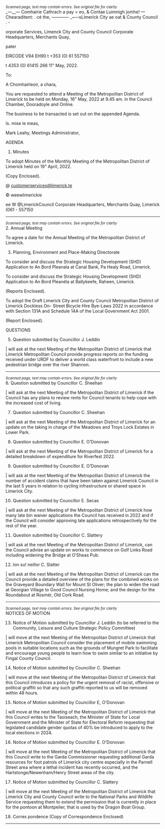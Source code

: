 *<small>Scanned page, text may contain errors. See original file for clarity</small>*  
_—__— Comhairie Cathrach a pay
= eo, & Contae Luimnigh jomhe! — Chearaditent:
. cé the,
———— _~—sLimerick City ae oat
& County Council . -

orporate Services,
Limenck City and County Council
Corporate Headquarters,
Merchants Quay,

pater

EIRCODE V94 EH90
t +353 (0) 61 557150

t 4353 (0) 61415 266
11" May, 2022.

To:

A Chomhairleoir, a chara,

You are requested to attend a Meeting of the Metropolitan District of Limerick to be held on
Monday, 16" May, 2022 at 9.45 am. in the Council Chamber, Dooradoyle and Online.

The business to be transacted is set out on the appended Agenda.

Is. mise le meas,

Mark Leahy,
Meetings Administrator,

AGENDA
1. Minutes

To adopt Minutes of the Monthly Meeting of the Metropolitan District of Limerick held on 19" April,
2022.

(Copy Enclosed).

@ customerservices@limerick.te

© weewlimerickie

ee W @LimerickCouncil
Corporate Headquarters, Merchants Quay, Limerick (061 - 557150

---
*<small>Scanned page, text may contain errors. See original file for clarity</small>*  
2. Annual Meeting

To agree a date for the Annual Meeting of the Metropolitan District of Limerick.

3. Planning, Environment and Place-Making Directorate

To consider and discuss the Strategic Housing Development (SHD) Application to An Bord Pleanala
at Canal Bank, Pa Healy Road, Limerick.

To consider and discuss the Strategic Housing Development (SHD) Application to An Bord Pleanéla
at Ballykeefe, Raheen, Limerick.

(Reports Enclosed).

To adopt the Draft Limerick City and County Council Metropolitan District of Limerick Dockless On-
Street Bicycle Hire Bye-Laws 2022 in accordance with Section 131A and Schedule 14A of the Local
Government Act 2001.

(Report Enclosed).

QUESTIONS

5. Question submitted by Councillor J. Leddin

| will ask at the next Meeting of the Metropolitan District of Limerick that Limerick Metropolitan
Council provide progress reports on the funding received under URDF to deliver a world class
waterfront to include a new pedestrian bridge over the river Shannon.

---
*<small>Scanned page, text may contain errors. See original file for clarity</small>*  
6. Question submitted by Councillor C. Sheehan

| will ask at the next Meeting of the Metropolitan District of Limerick if the Council has any plans to
review rents for Council tenants to help cope with the increased cost of living.

7. Question submitted by Councillor C. Sheehan

| will ask at the next Meeting of the Metropolitan District of Limerick for an update on the taking in
charge of the Meadows and Troys Lock Estates in Lower Park.

8. Question submitted by Councillor E. O’Donovan

| will ask at the next Meeting of the Metropolitan District of Limerick for a detailed breakdown of
expenditure for Riverfest 2022.

9. Question submitted by Councillor E. O’Donovan

| will ask at the next Meeting of the Metropolitan District of Limerick the number of accident claims
that have been taken against Limerick Council in the last 5 years in relation to cycling infrastructure
or shared space in Limerick City.

10. Question submitted by Councillor E. Secas

| will ask at the next Meeting of the Metropolitan District of Limerick how many late bin waiver
applications the Council has received in 2022 and if the Council will consider approving late
applications retrospectively for the rest of the year.

11. Question submitted by Councillor C. Slattery

| will ask at the next Meeting of the Metropolitan District of Limerick, can the Council advise an
update on works to commence on Golf Links Road including widening the Bridge at O’Sheas Pub.

12. lon su! neillor C. Slatter

| will ask at the next Meeting of the Metropolitan District of Limerick can the Council provide a
detailed overview of the plans for the combined works on the Graveyard Boundary Wall for Mount
St Oliver; the plan to widen the road at Georgian Village to Good Council Nursing Home; and the
design for the Roundabout at Rosmér, Old Cork Road.

---
*<small>Scanned page, text may contain errors. See original file for clarity</small>*  
NOTICES OF MOTION

13. Notice of Motion submitted by Councillor J. Leddin (to be referred to the Community, Leisure
and Culture Strategic Policy Committee)

| will move at the next Meeting of the Metropolitan District of Limerick that Limerick Metropolitan
Council consider the placement of mobile swimming pools in suitable locations such as the grounds
of Mungret Park to facilitate and encourage young people to learn how to swim similar to an
initiative by Fingal County Council.

14. Notice of Motion submitted by Councillor C. Sheehan

| will move at the next Meeting of the Metropolitan District of Limerick that this Council introduces
a policy for the urgent removal of racist, offensive or political graffiti so that any such graffiti
reported to us will be removed within 48 hours.

15. Notice of Motion submitted by Councillor E, O'Donovan

| will move at the next Meeting of the Metropolitan District of Limerick that this Council writes to
the Taoiseach, the Minister of State for Local Government and the Minister of State for Electoral
Reform requesting that legislated candidate gender quotas of 40% be introduced to apply to the
local elections in 2024.

16. Notice of Motion submitted by Councillor E. O'Donovan

| will move at the next Meeting of the Metropolitan District of Limerick that this Council write to the
Garda Commissioner requesting additional Garda resources for foot patrols of Limerick city centre
especially in the Parnell Street area where a lethal incident has recently occurred, and the
Hartstonge/Newenham/Henry Street areas of the city.

17. Notice of Motion submitted by Councillor C. Slattery

| will move at the next Meeting of the Metropolitan District of Limerick that Limerick City and County
Council write to the National Parks and Wildlife Service requesting them to extend the permission
that is currently in place for the pontoon at Montpelier, that is used by the Dragon Boat Group.

18. Corres pondence
(Copy of Correspondence Enclosed)

---
